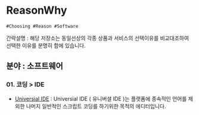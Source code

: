 # ReasonWhy
```
#Choosing #Reason #Software
```

간략설명 : 해당 저장소는 동일선상의 각종 상품과 서비스의 선택이유를 비교대조하여 선택한 이유를 분명히 함에 있습니다.

## 분야 : 소프트웨어

### 01. 코딩 > IDE
- [Universial IDE](Software_Coding/) : Universial IDE ( 유니버셜 IDE )는 플랫폼에 종속적인 언어를 제외한 나머지 일반적인 스크립트 코딩를 하기위한 목적의 에디터입니다.
